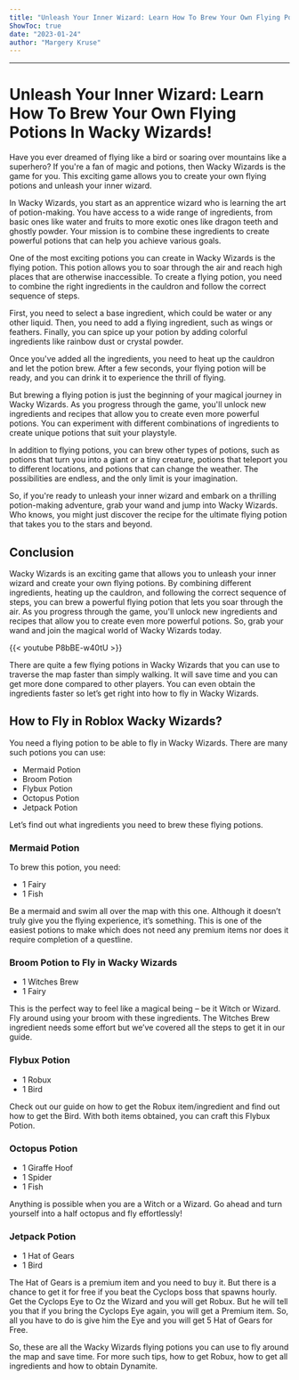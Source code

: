 ```yaml
---
title: "Unleash Your Inner Wizard: Learn How To Brew Your Own Flying Potions In Wacky Wizards!"
ShowToc: true 
date: "2023-01-24"
author: "Margery Kruse"
---
```

*****
# Unleash Your Inner Wizard: Learn How To Brew Your Own Flying Potions In Wacky Wizards!

Have you ever dreamed of flying like a bird or soaring over mountains like a superhero? If you're a fan of magic and potions, then Wacky Wizards is the game for you. This exciting game allows you to create your own flying potions and unleash your inner wizard. 

In Wacky Wizards, you start as an apprentice wizard who is learning the art of potion-making. You have access to a wide range of ingredients, from basic ones like water and fruits to more exotic ones like dragon teeth and ghostly powder. Your mission is to combine these ingredients to create powerful potions that can help you achieve various goals.

One of the most exciting potions you can create in Wacky Wizards is the flying potion. This potion allows you to soar through the air and reach high places that are otherwise inaccessible. To create a flying potion, you need to combine the right ingredients in the cauldron and follow the correct sequence of steps.

First, you need to select a base ingredient, which could be water or any other liquid. Then, you need to add a flying ingredient, such as wings or feathers. Finally, you can spice up your potion by adding colorful ingredients like rainbow dust or crystal powder.

Once you've added all the ingredients, you need to heat up the cauldron and let the potion brew. After a few seconds, your flying potion will be ready, and you can drink it to experience the thrill of flying. 

But brewing a flying potion is just the beginning of your magical journey in Wacky Wizards. As you progress through the game, you'll unlock new ingredients and recipes that allow you to create even more powerful potions. You can experiment with different combinations of ingredients to create unique potions that suit your playstyle.

In addition to flying potions, you can brew other types of potions, such as potions that turn you into a giant or a tiny creature, potions that teleport you to different locations, and potions that can change the weather. The possibilities are endless, and the only limit is your imagination.

So, if you're ready to unleash your inner wizard and embark on a thrilling potion-making adventure, grab your wand and jump into Wacky Wizards. Who knows, you might just discover the recipe for the ultimate flying potion that takes you to the stars and beyond.

## Conclusion

Wacky Wizards is an exciting game that allows you to unleash your inner wizard and create your own flying potions. By combining different ingredients, heating up the cauldron, and following the correct sequence of steps, you can brew a powerful flying potion that lets you soar through the air. As you progress through the game, you'll unlock new ingredients and recipes that allow you to create even more powerful potions. So, grab your wand and join the magical world of Wacky Wizards today.

{{< youtube P8bBE-w40tU >}} 



There are quite a few flying potions in Wacky Wizards that you can use to traverse the map faster than simply walking. It will save time and you can get more done compared to other players. You can even obtain the ingredients faster so let’s get right into how to fly in Wacky Wizards.
 
## How to Fly in Roblox Wacky Wizards?
 
You need a flying potion to be able to fly in Wacky Wizards. There are many such potions you can use:
 
- Mermaid Potion
 - Broom Potion
 - Flybux Potion
 - Octopus Potion
 - Jetpack Potion

 
Let’s find out what ingredients you need to brew these flying potions.
 
### Mermaid Potion
 

 
To brew this potion, you need:
 
- 1 Fairy
 - 1 Fish

 
Be a mermaid and swim all over the map with this one. Although it doesn’t truly give you the flying experience, it’s something. This is one of the easiest potions to make which does not need any premium items nor does it require completion of a questline.
 
### Broom Potion to Fly in Wacky Wizards
 
- 1 Witches Brew
 - 1 Fairy

 
This is the perfect way to feel like a magical being – be it Witch or Wizard. Fly around using your broom with these ingredients. The Witches Brew ingredient needs some effort but we’ve covered all the steps to get it in our guide.
 
### Flybux Potion
 
- 1 Robux
 - 1 Bird

 
Check out our guide on how to get the Robux item/ingredient and find out how to get the Bird. With both items obtained, you can craft this Flybux Potion.
 
### Octopus Potion
 
- 1 Giraffe Hoof
 - 1 Spider
 - 1 Fish

 
Anything is possible when you are a Witch or a Wizard. Go ahead and turn yourself into a half octopus and fly effortlessly!
 
### Jetpack Potion
 
- 1 Hat of Gears
 - 1 Bird

 
The Hat of Gears is a premium item and you need to buy it. But there is a chance to get it for free if you beat the Cyclops boss that spawns hourly. Get the Cyclops Eye to Oz the Wizard and you will get Robux. But he will tell you that if you bring the Cyclops Eye again, you will get a Premium item. So, all you have to do is give him the Eye and you will get 5 Hat of Gears for Free.
 
So, these are all the Wacky Wizards flying potions you can use to fly around the map and save time. For more such tips, how to get Robux, how to get all ingredients and how to obtain Dynamite.




